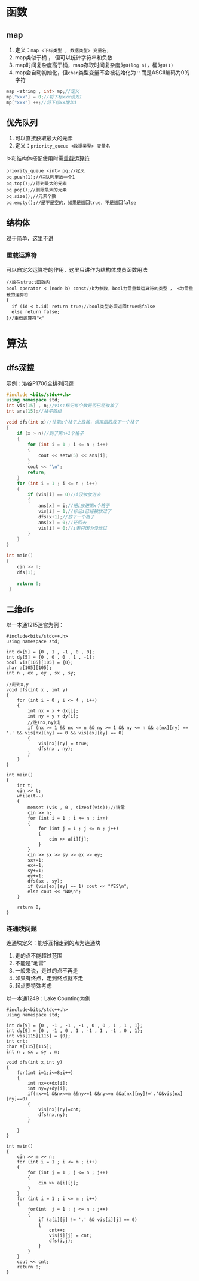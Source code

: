 # 函数

## map

1. 定义：`map <下标类型 , 数据类型> 变量名;`
2. map类似于桶 ， 但可以统计字符串和负数
3. map时间复杂度高于桶，map存取时间复杂度为`O(log n)`，桶为`O(1)`
4. map会自动初始化，但`char`类型变量不会被初始化为`''`而是ASCII编码为0的字符

```cpp
map <string , int> mp;//定义
mp["xxx"] = 0;//将下标xxx设为1
mp["xxx"] ++;//将下标xx增加1
```

## 优先队列

1. 可以直接获取最大的元素
2. 定义：`priority_queue <数据类型> 变量名`

!>和结构体搭配使用时需[重载运算符](/?id=重载运算符)

```c_cpp
priority_queue <int> pq;//定义
pq.push(1);//往队列里放一个1
pq.top();//得到最大的元素
pq.pop();//删除最大的元素
pq.size();//元素个数
pq.empty();//是不是空的，如果是返回true，不是返回false
```

## 结构体

过于简单，这里不讲

### 重载运算符

可以自定义运算符的作用，这里只讲作为结构体成员函数用法

```c_cpp
//放在struct函数内
bool operator < (node b) const//b为参数，bool为需重载运算符的类型 ， <为需重载的运算符
{
  if (id < b.id) return true;//bool类型必须返回true或false
  else return false;
}//重载运算符"<"
```

# 算法

## dfs深搜

示例：洛谷P1706全排列问题

```cpp
#include <bits/stdc++.h>
using namespace std;
int vis[15] , n;//vis:标记每个数是否已经被放了
int ans[15];//格子数组

void dfs(int x)//往第x个格子上放数，调用函数放下一个格子
{
	if (x > n)//到了第n+1个格子
	{
		for (int i = 1 ; i <= n ; i++)
		{
			cout << setw(5) << ans[i];
		}
		cout << "\n";
		return;
	}
	for (int i = 1 ; i <= n ; i++)
	{
		if (vis[i] == 0)//i没被放进去
		{
			ans[x] = i;//把i放进第x个格子
			vis[i] = 1;//标记i已经被放过了
			dfs(x+1);//放下一个格子
			ans[x] = 0;//还回去
			vis[i] = 0;//i表只因为没放过
		}
	}
}

int main()
{
	cin >> n;
	dfs(1);
	
	return 0;
 }
```

## 二维dfs

以一本通1215迷宫为例：

```c_cpp
#include<bits/stdc++.h> 
using namespace std;

int dx[5] = {0 , 1 , -1 , 0 , 0};
int dy[5] = {0 , 0 , 0 , 1 , -1};
bool vis[105][105] = {0};
char a[105][105];
int n , ex , ey , sx , sy;

//走到x,y
void dfs(int x , int y)
{
	for (int i = 0 ; i <= 4 ; i++)
	{
		int nx = x + dx[i];
		int ny = y + dy[i];
		//往(nx,ny)走
		if (nx >= 1 && nx <= n && ny >= 1 && ny <= n && a[nx][ny] == '.' && vis[nx][ny] == 0 && vis[ex][ey] == 0)
		{
			vis[nx][ny] = true;
			dfs(nx , ny);
		}
	}
}

int main()
{
	int t;
	cin >> t;
	while(t--)
	{
		memset (vis , 0 , sizeof(vis));//清零
		cin >> n;
		for (int i = 1 ; i <= n ; i++)
		{
			for (int j = 1 ; j <= n ; j++)
			{
				cin >> a[i][j];
			}
		}
		cin >> sx >> sy >> ex >> ey;
		sx+=1;
		ex+=1;
		sy+=1;
		ey+=1;
		dfs(sx , sy);
		if (vis[ex][ey] == 1) cout << "YES\n";
		else cout << "NO\n";
	}
	
	return 0;
}
```

### 连通块问题

连通块定义：能够互相走到的点为连通块

1. 走的点不能超过范围
2. 不能是“地雷”
3. 一般来说，走过的点不再走
4. 如果有终点，走到终点就不走
5. 起点要特殊考虑

以一本通1249：Lake Counting为例

```c_cpp
#include<bits/stdc++.h> 
using namespace std;

int dx[9] = {0 , -1 , -1 , -1 , 0 , 0 , 1 , 1 , 1};
int dy[9] = {0 , -1 , 0 , 1 , -1 , 1 , -1 , 0 , 1};
int vis[115][115] = {0};
int cnt;
char a[115][115];
int n , sx , sy , m;

void dfs(int x,int y)
{ 
	for(int i=1;i<=8;i++)
	{ 
		int nx=x+dx[i];
		int ny=y+dy[i];
		if(nx>=1 &&nx<=m &&ny>=1 &&ny<=n &&a[nx][ny]!='.'&&vis[nx][ny]==0)
		{ 
			vis[nx][ny]=cnt;
			dfs(nx,ny);
		}
	
	} 
} 

int main()
{
	cin >> m >> n;
	for (int i = 1 ; i <= m ; i++)
	{
		for (int j = 1 ; j <= n ; j++)
		{
			cin >> a[i][j];	
		}	
	}
	for (int i = 1 ; i <= m ; i++)
	{
		for(int  j = 1 ; j <= n ; j++)
		{
			if (a[i][j] != '.' && vis[i][j] == 0)
			{
				cnt++;
				vis[i][j] = cnt;
				dfs(i,j);
			}
		}	
	}
	cout << cnt; 
	return 0;
}
```

<!--PC版-->
<div id="SOHUCS" ></div>
<script charset="utf-8" type="text/javascript" src="https://cy-cdn.kuaizhan.com/upload/changyan.js" ></script>
<script type="text/javascript">
window.changyan.api.config({
appid: 'cywsnJFBv',
conf: 'prod_ae9aa65be3a3304559fb105d4866d3f0'
});
</script>